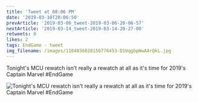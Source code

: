 ```yaml
---
title: 'Tweet at 08:06 PM'
date: '2019-03-10T20:06:50'
prevArticle: '2019-03-06_tweet-2019-03-06-20-06-57'
nextArticle: '2019-03-14_tweet-2019-03-14-20-27-00'
retweets: 0
likes: 2
tags: EndGame - tweet
img_filename: /images/1104836028156776453-D1UqgbpWwAArQkL.jpg
---
```

Tonight's MCU rewatch isn't really a rewatch at all as it's time for 2019's Captain Marvel #EndGame

![Tonight's MCU rewatch isn't really a rewatch at all as it's time for 2019's Captain Marvel #EndGame](/images/1104836028156776453-D1UqgbpWwAArQkL.jpg "Tonight's MCU rewatch isn't really a rewatch at all as it's time for 2019's Captain Marvel #EndGame")